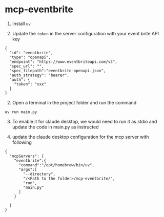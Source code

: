 # mcp-eventbrite

1. install `uv`

3. Update the  `token` in the server configuration with your event brite API key 

```
{
  "id": "eventbrite",
  "type": "openapi",
  "endpoint": "https://www.eventbriteapi.com/v3",
  "spec_url": "",
  "spec_filepath":"eventbrite-openapi.json",
  "auth_strategy": "bearer",
  "auth": {
    "token": "xxx"
  }
}
```

2. Open a terminal in the project folder and run the command 

```
uv run main.py
```

3. To enable it for claude desktop, we would need to run it as stdio and update the code in main.py as instructed

4. update the claude desktop configuration for the mcp server  with following 

```
{
  "mcpServers": {
    "eventbrite":{
      "command":"/opt/homebrew/bin/uv", 
      "args":[
        "--directory",
        "/<Path to the folder>/mcp-eventbrite/",
        "run",
        "main.py"
      ]
    }
    
  }
}
```